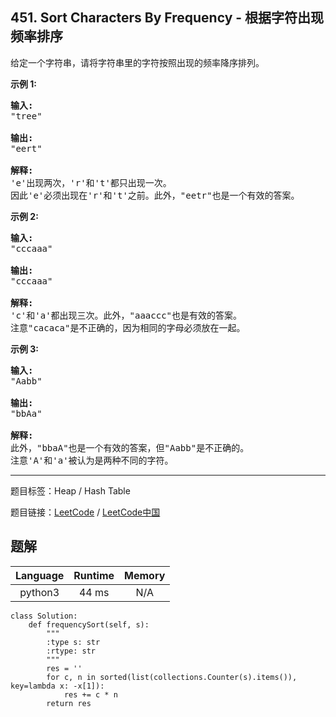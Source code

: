 ## 451. Sort Characters By Frequency - 根据字符出现频率排序

<!--If you want to use the English description, use `question.content` instead-->

<p>给定一个字符串，请将字符串里的字符按照出现的频率降序排列。</p>

<p><strong>示例 1:</strong></p>

<pre>
<strong>输入:</strong>
&quot;tree&quot;

<strong>输出:</strong>
&quot;eert&quot;

<strong>解释:
</strong>&#39;e&#39;出现两次，&#39;r&#39;和&#39;t&#39;都只出现一次。
因此&#39;e&#39;必须出现在&#39;r&#39;和&#39;t&#39;之前。此外，&quot;eetr&quot;也是一个有效的答案。
</pre>

<p><strong>示例 2:</strong></p>

<pre>
<strong>输入:</strong>
&quot;cccaaa&quot;

<strong>输出:</strong>
&quot;cccaaa&quot;

<strong>解释:
</strong>&#39;c&#39;和&#39;a&#39;都出现三次。此外，&quot;aaaccc&quot;也是有效的答案。
注意&quot;cacaca&quot;是不正确的，因为相同的字母必须放在一起。
</pre>

<p><strong>示例 3:</strong></p>

<pre>
<strong>输入:</strong>
&quot;Aabb&quot;

<strong>输出:</strong>
&quot;bbAa&quot;

<strong>解释:
</strong>此外，&quot;bbaA&quot;也是一个有效的答案，但&quot;Aabb&quot;是不正确的。
注意&#39;A&#39;和&#39;a&#39;被认为是两种不同的字符。
</pre>



-----

题目标签：Heap / Hash Table

题目链接：[LeetCode](https://leetcode.com/problems/sort-characters-by-frequency/description/)  /  [LeetCode中国](https://leetcode-cn.com/problems/sort-characters-by-frequency/description/)

## 题解



| Language | Runtime | Memory |
|:---:|:---:|:---:|
| python3  | 44  ms | N/A |

```python3
class Solution:
    def frequencySort(self, s):
        """
        :type s: str
        :rtype: str
        """
        res = ''
        for c, n in sorted(list(collections.Counter(s).items()), key=lambda x: -x[1]):
            res += c * n
        return res
```
